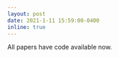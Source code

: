 ```yaml
---
layout: post
date: 2021-1-11 15:59:00-0400
inline: true
---
```


All papers have code available now. 

